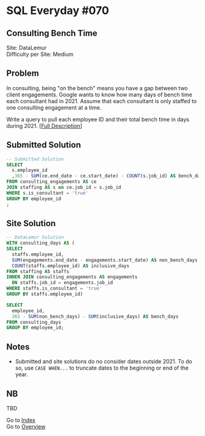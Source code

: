 # SQL Everyday \#070

## Consulting Bench Time

Site: DataLemur\
Difficulty per Site: Medium

## Problem

In consulting, being "on the bench" means you have a gap between two client engagements. Google wants to know how many days of bench time each consultant had in 2021. Assume that each consultant is only staffed to one consulting engagement at a time.

Write a query to pull each employee ID and their total bench time in days during 2021. [[Full Description](https://datalemur.com/questions/consulting-bench-time)]

## Submitted Solution

```sql
-- Submitted Solution
SELECT
  s.employee_id
  ,365 - SUM(ce.end_date - ce.start_date) - COUNT(s.job_id) AS bench_days
FROM consulting_engagements AS ce 
JOIN staffing AS s on ce.job_id = s.job_id
WHERE s.is_consultant = 'true'
GROUP BY employee_id
;
```

## Site Solution

```sql
-- DataLemur Solution 
WITH consulting_days AS (
SELECT 
  staffs.employee_id,
  SUM(engagements.end_date - engagements.start_date) AS non_bench_days,
  COUNT(staffs.employee_id) AS inclusive_days
FROM staffing AS staffs
INNER JOIN consulting_engagements AS engagements
  ON staffs.job_id = engagements.job_id
WHERE staffs.is_consultant = 'true'
GROUP BY staffs.employee_id)

SELECT
  employee_id,
  365 - SUM(non_bench_days) - SUM(inclusive_days) AS bench_days
FROM consulting_days
GROUP BY employee_id;
```

## Notes

* Submitted and site solutions do no consider dates outside 2021. To do so, use `CASE WHEN...` to truncate dates to the beginning or end of the year.

## NB

TBD

Go to [Index](../?tab=readme-ov-file#index)\
Go to [Overview](../?tab=readme-ov-file)

